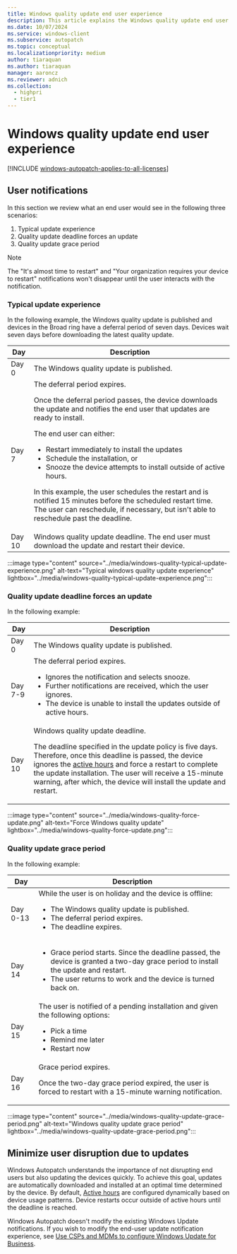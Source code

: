 ```yaml
---
title: Windows quality update end user experience
description: This article explains the Windows quality update end user experience
ms.date: 10/07/2024
ms.service: windows-client
ms.subservice: autopatch
ms.topic: conceptual
ms.localizationpriority: medium
author: tiaraquan
ms.author: tiaraquan
manager: aaroncz
ms.reviewer: adnich
ms.collection:
  - highpri
  - tier1
---
```


# Windows quality update end user experience

[!INCLUDE [windows-autopatch-applies-to-all-licenses](../includes/windows-autopatch-applies-to-all-licenses.md)]

## User notifications

In this section we review what an end user would see in the following three scenarios:

1. Typical update experience
2. Quality update deadline forces an update
3. Quality update grace period

> [!NOTE]
> The "It's almost time to restart" and "Your organization requires your device to restart" notifications won't disappear until the user interacts with the notification.

### Typical update experience

In the following example, the Windows quality update is published and devices in the Broad ring have a deferral period of seven days. Devices wait seven days before downloading the latest quality update.

| Day | Description |
| --- | --- |
| Day 0 | The Windows quality update is published. |
| Day 7 | The deferral period expires.<p>Once the deferral period passes, the device downloads the update and notifies the end user that updates are ready to install.</p><p>The end user can either:<ul><li>Restart immediately to install the updates</li><li>Schedule the installation, or</li><li>Snooze the device attempts to install outside of active hours.</li></ul></p><p>In this example, the user schedules the restart and is notified 15 minutes before the scheduled restart time. The user can reschedule, if necessary, but isn't able to reschedule past the deadline.</p> |
| Day 10 | Windows quality update deadline. The end user must download the update and restart their device. |

:::image type="content" source="../media/windows-quality-typical-update-experience.png" alt-text="Typical windows quality update experience" lightbox="../media/windows-quality-typical-update-experience.png":::

### Quality update deadline forces an update

In the following example:

| Day | Description |
| --- | --- |
| Day 0 | The Windows quality update is published. |
| Day 7-9 | The deferral period expires.<p><ul><li>Ignores the notification and selects snooze.</li><li>Further notifications are received, which the user ignores.</li><li>The device is unable to install the updates outside of active hours.</li></ul></p> |
| Day 10 | Windows quality update deadline.<p>The deadline specified in the update policy is five days. Therefore, once this deadline is passed, the device ignores the [active hours](/windows/client-management/mdm/policy-csp-update#activehoursstart) and force a restart to complete the update installation. The user will receive a 15-minute warning, after which, the device will install the update and restart.</p> |

:::image type="content" source="../media/windows-quality-force-update.png" alt-text="Force Windows quality update" lightbox="../media/windows-quality-force-update.png":::

### Quality update grace period

In the following example:

| Day | Description |
| --- | --- |
| Day 0-13 | While the user is on holiday and the device is offline:<ul><li>The Windows quality update is published.</li><li>The deferral period expires.</li><li>The deadline expires.</li></ul> |
| Day 14 |<ul><li>Grace period starts. Since the deadline passed, the device is granted a two-day grace period to install the update and restart.</li><li>The user returns to work and the device is turned back on.</li></ul> |
| Day 15 | The user is notified of a pending installation and given the following options:<ul><li>Pick a time</li><li>Remind me later</li><li>Restart now</li></ul>|
| Day 16 | Grace period expires.<p>Once the two-day grace period expired, the user is forced to restart with a 15-minute warning notification.</p> |

:::image type="content" source="../media/windows-quality-update-grace-period.png" alt-text="Windows quality update grace period" lightbox="../media/windows-quality-update-grace-period.png":::

## Minimize user disruption due to updates

Windows Autopatch understands the importance of not disrupting end users but also updating the devices quickly. To achieve this goal, updates are automatically downloaded and installed at an optimal time determined by the device. By default, [Active hours](/windows/client-management/mdm/policy-csp-update#activehoursstart) are configured dynamically based on device usage patterns. Device restarts occur outside of active hours until the deadline is reached. 

Windows Autopatch doesn't modify the existing Windows Update notifications. If you wish to modify the end-user update notification experience, see [Use CSPs and MDMs to configure Windows Update for Business](/windows/deployment/update/waas-wufb-csp-mdm).
